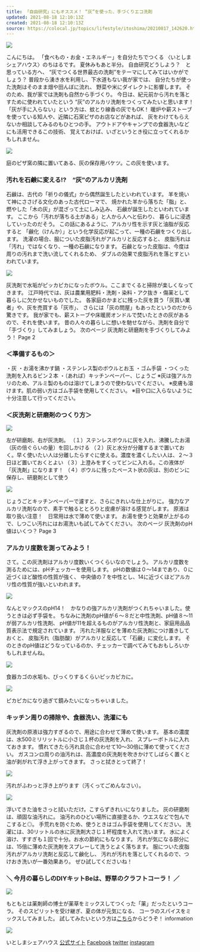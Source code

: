 ```yaml
---
title: 「自由研究」にもオススメ！ “灰”を使った、手づくりエコ洗剤
updated: 2021-08-18 12:10:13Z
created: 2021-08-18 12:10:13Z
source: https://colocal.jp/topics/lifestyle/itoshima/20210817_142620.html
---
```


![](https://libs.colocal.jp/wp-content/uploads/2021/08/tpc-lif-itoshima-036-main2.jpg)

こんにちは。
「食べもの・お金・エネルギー」を自分たちでつくる
〈いとしまシェアハウス〉のちはるです。
夏休みもあと半分。
自由研究どうしよう？　と思っている方へ、
“灰でつくる世界最古の洗剤”をテーマにしてみてはいかがでしょう？
普段から湧き水を利用し、下水道もない我が家では、
自分たちが使った洗剤はそのまま畑や田んぼに流れ、
野菜や米にダイレクトに影響します。
そのため、我が家では洗剤も自然から手づくり。
今日は、紀元前から汚れを落とすために使われていたという
“灰”のアルカリ洗剤をつくってみたいと思います！
「灰が手に入らない」という方は、蚊とり線香の灰でもOK！
暖炉や薪ストーブを使っている知人や、近隣に石窯ピザのお店などがあれば、
灰をわけてもらえないか相談してみるのもひとつの手。
アウトドアやキャンプでの食器洗いなどにも活用できるこの技術、
覚えておけば、いざというとき役に立ってくれるかもしれません。

![](https://libs.colocal.jp/wp-content/uploads/2021/08/tpc-lif-itoshima-036-photo11.jpg)

庭のピザ窯の隣に置いてある、灰の保存用バケツ。この灰を使います。

### 汚れを石鹸に変える!?　“灰”のアルカリ洗剤

石鹸は、古代の「祈りの儀式」から偶然誕生したといわれています。
羊を焼いて神にささげる文化のあった古代ローマで、
焼かれた羊から落ちた「脂」と、燃やした「木の灰」が混ざって土にしみ込み、
石鹸が誕生したといわれています。
ここから「汚れが落ちる土がある」と人から人へと伝わり、
暮らしに浸透していったのだそう。
この話にあるように、アルカリ性を示す灰と油脂が反応すると
「鹸化（けんか）」という化学反応が起こって、一種の石鹸をつくり出します。
洗濯の場合、服についた皮脂汚れがアルカリと反応すると、
皮脂汚れは「汚れ」ではなくなり、一種の石鹸になります。
石鹸となった皮脂は、今度は周りの汚れまで洗い流してくれるため、
ダブルの効果で皮脂汚れを落とすといわれています。

![](https://libs.colocal.jp/wp-content/uploads/2021/08/tpc-lif-itoshima-036-photo12.jpg)

灰洗剤で水垢がピッカピカになったボウル。ここまでくると掃除が楽しくなってきます。
江戸時代では、灰は農業用肥料・洗剤・染料・アク抜き・傷薬として
暮らしに欠かせないものでした。
各家庭のかまどに残った灰を買う「灰買い業者」や、灰を売買する「灰市」、
さらには「灰の問屋」もあったというのだから驚きです。
我が家でも、薪ストーブや床暖房オンドルで焚いたときの灰があるので、それを使います。
昔の人々の暮らしに想いを馳せながら、洗剤を自分で「手づくり」してみましょう。
次のページ
灰洗剤と研磨剤を手づくりしてみよう！
Page 2

### ＜準備するもの＞

・灰
・お湯を沸かす鍋
・ステンレス製のボウルとお玉
・ゴム手袋
・つくった洗剤を入れるビン２本
・（あれば）キッチンペーパー、じょうご
※灰は強アルカリのため、アルミ製のものは溶けてしまうので使わないでください。
※皮膚も溶けます。肌の弱い方はゴム手袋を使用してください。
※目や口に入らないように十分注意して行ってください。

### ＜灰洗剤と研磨剤のつくり方＞

![](https://libs.colocal.jp/wp-content/uploads/2021/08/tpc-lif-itoshima-036-photo13.jpg)

左が研磨剤、右が灰洗剤。
（１）ステンレスボウルに灰を入れ、沸騰したお湯（灰の倍ぐらいの量）を回しかける
（２）灰と水分が分離するまで置いておく。早く使いたい人は分離したらすぐに使える。濃度を濃くしたい人は、２～３日ほど置いておくとよい
（３）上澄みをすくってビンに入れる。この液体が「灰洗剤」になります！
（４）ボウルに残ったペースト状の灰は、別のビンに保存し、研磨剤として使う

![](https://libs.colocal.jp/wp-content/uploads/2021/08/tpc-lif-itoshima-036-photo14.jpg)

じょうごとキッチンペーパーで濾すと、さらにきれいな仕上がりに。
強力なアルカリ洗剤なので、素手で触るととろりと皮膚が溶ける感覚がします。
原液は取り扱い注意！　日常用は水で薄めて使います。
お湯を使うと効果が上がるので、しつこい汚れにはお湯洗いも試してみてください。
次のページ
灰洗剤のpH値はいくつ？
Page 3

### アルカリ度数を測ってみよう！

さて。この灰洗剤はアルカリ度数いくつくらいなのでしょう。
アルカリ度数を測るためには、pHチェッカーを使用します。
pHの数値は０～14まであり、０に近づくほど酸性の性質が強く、
中央値の７を中性とし、14に近づくほどアルカリ性の性質が強いといわれます。

![](https://libs.colocal.jp/wp-content/uploads/2021/08/tpc-lif-itoshima-036-photo15.jpg)

なんとマックスのpH14！　かなりの強アルカリ洗剤がつくれちゃいました。使うときは必ず手袋を。
ちなみに洗剤のpH値が６〜８だと中性洗剤、pH値８～11が弱アルカリ性洗剤、
pH値が11を超えるものがアルカリ性洗剤と、家庭用品品質表示法で規定されています。
汚れた洋服などを薄めた灰洗剤につけ置きしておくと、
皮脂汚れ（脂肪酸）がアルカリと反応して「石鹸」に変化します。
そのときのpH値はどうなっているのか、チェッカーで調べてみてもおもしろいかもしれませんね。

![](https://libs.colocal.jp/wp-content/uploads/2021/08/tpc-lif-itoshima-036-photo16.jpg)

食器カゴの水垢も、びっくりするくらいピッカピカに。

![](https://libs.colocal.jp/wp-content/uploads/2021/08/tpc-lif-itoshima-036-photo17.jpg)

ピカピカになり過ぎて鏡みたいになっちゃいました。

### キッチン周りの掃除や、食器洗い、洗濯にも

灰洗剤の原液は強力すぎるので、用途に合わせて薄めて使います。
基本の濃度は、水500ミリリットルに小さじ１杯の灰洗剤を入れ、
スプレーボトルに入れておきます。
慣れてきたら汚れ具合に合わせて10〜30倍に薄めて使ってください。
ガスコンロ周りの油汚れは、高濃度の灰洗剤を吹きかけてしばらく置くと
油が剥がれて浮き上がってきます。
さっと拭きとって終了！

![](https://libs.colocal.jp/wp-content/uploads/2021/08/tpc-lif-itoshima-036-photo18.jpg)

汚れがふわっと浮き上がります（汚くってごめんなさい）。

![](https://libs.colocal.jp/wp-content/uploads/2021/08/tpc-lif-itoshima-036-photo19.jpg)

浮いてきた油をさっと拭いただけ。こすらずきれいになりました。
灰の研磨剤は、頑固な油汚れに。
油汚れのひどい場所に直接塗るか、ウエスなどで包んでこすると◎。
手荒れを防ぐため、使うときはゴム手袋を使用してください。
洗濯には、30リットルの水に灰洗剤大さじ１杯程度を入れて洗います。
水によく溶け、すすぎも１回で十分。お水の節約にもなります。
汚れが気になる部分には、15倍に薄めた灰洗剤をスプレーして洗うとよく落ちます。
服についた皮脂汚れがアルカリ洗剤と反応して鹸化し、
汚れが汚れを落としてくれるので、つけおき洗いが一番効果あり。
ぜひ試してくださいね！

### ＼ 今月の暮らしのDIYキットBeは、野草のクラフトコーラ！ ／

![](https://libs.colocal.jp/wp-content/uploads/2021/08/tpc-lif-itoshima-036-photo20.jpg)

もともとは薬剤師の博士が薬草をミックスしてつくった「薬」だったというコーラ。
そのスピリットを受け継ぎ、夏の体が元気になる、
コーラのスパイスをミックスしてみました。
試してみたいという方は[こちら](https://itoshimash.thebase.in/items/29661895)からどうぞ！
information

![](https://libs.colocal.jp/wp-content/uploads/2018/03/tpc-lif-itoshima-001-info.jpg)

いとしまシェアハウス
[公式サイト](http://itsmsh.com)
[Facebook](https://www.facebook.com/itoshimasharehouse/)
[twitter](https://twitter.com/itoshimash)
[instagram](http://www.instagram.com/itoshimasharehouse/)